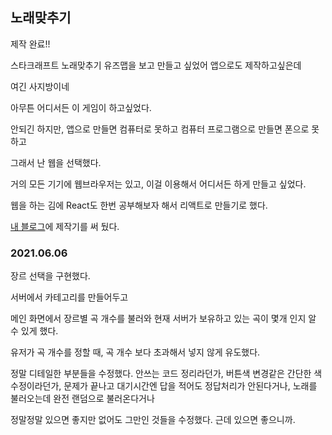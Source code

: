## 노래맞추기

제작 완료!!

스타크래프트 노래맞추기 유즈맵을 보고 만들고 싶었어
앱으로도 제작하고싶은데

여긴 사지방이네

아무튼
어디서든 이 게임이 하고싶었다.

안되긴 하지만, 앱으로 만들면 컴퓨터로 못하고
컴퓨터 프로그램으로 만들면 폰으로 못하고

그래서 난 웹을 선택했다.

거의 모든 기기에 웹브라우저는 있고, 이걸 이용해서 
어디서든 하게 만들고 싶었다.

웹을 하는 김에 React도 한번 공부해보자 해서
리액트로 만들기로 했다.

[내 블로그](https://bini59.github.io/)에 제작기를 써 뒀다.


### 2021.06.06

장르 선택을 구현했다.

서버에서 카테고리를 만들어두고

메인 화면에서 장르별 곡 개수를 불러와
현재 서버가 보유하고 있는 곡이 몇개 인지 알 수 있게 했다.

유저가 곡 개수를 정할 때, 곡 개수 보다 초과해서 넣지 않게 유도했다.

정말 디테일한 부분들을 수정했다.
안쓰는 코드 정리라던가, 버튼색 변경같은 간단한 색 수정이라던가,
문제가 끝나고 대기시간엔 답을 적어도 정답처리가 안된다거나,
노래를 불러오는데 완전 랜덤으로 불러온다거나

정말정말 있으면 좋지만 없어도 그만인 것들을 수정했다.
근데 있으면 좋으니까.
